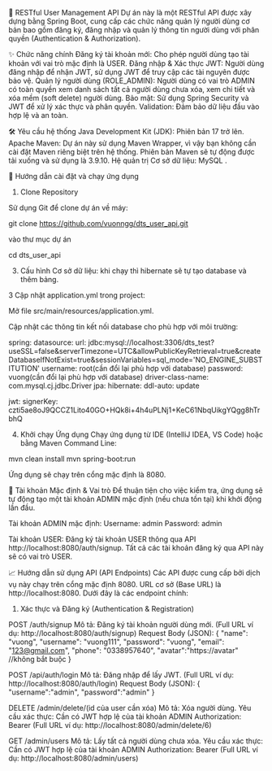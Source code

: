 🚀 RESTful User Management API
Dự án này là một RESTful API được xây dựng bằng Spring Boot, cung cấp các chức năng quản lý người dùng cơ bản bao gồm đăng ký, đăng nhập và quản lý thông tin người dùng với phân quyền (Authentication & Authorization).

✨ Chức năng chính
Đăng ký tài khoản mới: Cho phép người dùng tạo tài khoản với vai trò mặc định là USER.
Đăng nhập & Xác thực JWT: Người dùng đăng nhập để nhận JWT, sử dụng JWT để truy cập các tài nguyên được bảo vệ.
Quản lý người dùng (ROLE_ADMIN): Người dùng có vai trò ADMIN có toàn quyền xem danh sách tất cả người dùng chưa xóa, xem chi tiết và xóa mềm (soft delete) người dùng.
Bảo mật: Sử dụng Spring Security và JWT để xử lý xác thực và phân quyền.
Validation: Đảm bảo dữ liệu đầu vào hợp lệ và an toàn.

🛠️ Yêu cầu hệ thống
Java Development Kit (JDK): Phiên bản 17 trở lên.
Apache Maven: Dự án này sử dụng Maven Wrapper, vì vậy bạn không cần cài đặt Maven riêng biệt trên hệ thống. Phiên bản Maven sẽ tự động được tải xuống và sử dụng là 3.9.10.
Hệ quản trị Cơ sở dữ liệu: MySQL .

🚀 Hướng dẫn cài đặt và chạy ứng dụng
1. Clone Repository

Sử dụng Git để clone dự án về máy:

git clone https://github.com/vuonngg/dts_user_api.git

vào thư mục dự án

cd dts_user_api

3. Cấu hình Cơ sở dữ liệu: khi chạy thì hibernate sẽ tự tạo database và thêm bảng.
   
3 Cập nhật application.yml trong project:

Mở file src/main/resources/application.yml.

Cập nhật các thông tin kết nối database cho phù hợp với môi trường:

spring:
  datasource:
    url: jdbc:mysql://localhost:3306/dts_test?useSSL=false&serverTimezone=UTC&allowPublicKeyRetrieval=true&createDatabaseIfNotExist=true&sessionVariables=sql_mode='NO_ENGINE_SUBSTITUTION'
    username: root(cần đổi lại phù hợp với database)
    password: vuong(cần đổi lại phù hợp với database)
    driver-class-name: com.mysql.cj.jdbc.Driver
  jpa:
    hibernate:
      ddl-auto: update

jwt:
  signerKey: czti5ae8oJ9QCCZ1Lito40GO+HQk8i+4h4uPLNj1+KeC61NbqUikgYQgg8hTrbhQ


  
4. Khởi chạy Ứng dụng
Chạy ứng dụng từ IDE (IntelliJ IDEA, VS Code) hoặc bằng Maven Command Line:

mvn clean install
mvn spring-boot:run

Ứng dụng sẽ chạy trên cổng mặc định là 8080.

🔑 Tài khoản Mặc định & Vai trò
Để thuận tiện cho việc kiểm tra, ứng dụng sẽ tự động tạo một tài khoản ADMIN mặc định (nếu chưa tồn tại) khi khởi động lần đầu.

Tài khoản ADMIN mặc định:
Username: admin
Password: admin

Tài khoản USER:
Đăng ký tài khoản USER thông qua API http://localhost:8080/auth/signup. Tất cả các tài khoản đăng ký qua API này sẽ có vai trò USER.

📈 Hướng dẫn sử dụng API (API Endpoints)
Các API được cung cấp bởi dịch vụ này chạy trên cổng mặc định 8080. URL cơ sở (Base URL) là http://localhost:8080. Dưới đây là các endpoint chính:

1. Xác thực và Đăng ký (Authentication & Registration)
   
POST /auth/signup
Mô tả: Đăng ký tài khoản người dùng mới.
(Full URL ví dụ: http://localhost:8080/auth/signup)
Request Body (JSON):
{
  "name": "vuong",
  "username": "vuong111",
  "password": "vuong",
  "email": "123@gmail.com",
  "phone": "0338957640",
  "avatar":"https://avatar" //không bắt buộc
}


POST /api/auth/login
Mô tả: Đăng nhập để lấy JWT.
(Full URL ví dụ: http://localhost:8080/auth/login)
Request Body (JSON):
{
    "username":"admin",
    "password":"admin"
}

DELETE /admin/delete/(id của user cần xóa)
Mô tả: Xóa người dùng.
Yêu cầu xác thực: Cần có JWT hợp lệ của tài khoản ADMIN
Authorization: Bearer <jwt>
(Full URL ví dụ: http://localhost:8080/admin/delete/6)

GET /admin/users
Mô tả: Lấy tất cả người dùng chưa xóa.
Yêu cầu xác thực: Cần có JWT hợp lệ của tài khoản ADMIN
Authorization: Bearer <jwt>
(Full URL ví dụ: http://localhost:8080/admin/users)


